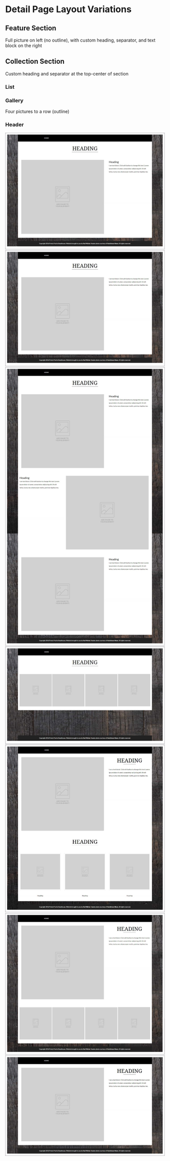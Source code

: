# Detail Page Layout Variations

## Feature Section

Full picture on left (no outline), with custom heading, separator, and text block on the right

## Collection Section

Custom heading and separator at the top-center of section

### List

### Gallery

Four pictures to a row (outline)

### Header

![](images/detail-page-layout-variations/detail-page-center-heading-feature-with-heading.jpg)
![](images/detail-page-layout-variations/detail-page-center-heading-feature.jpg)
![](images/detail-page-layout-variations/detail-page-center-heading-features-with-headings.jpg)
![](images/detail-page-layout-variations/detail-page-center-heading-gallery.jpg)
![](images/detail-page-layout-variations/detail-page-feature-with-feature-gallery.jpg)
![](images/detail-page-layout-variations/detail-page-feature-with-gallery.jpg)
![](images/detail-page-layout-variations/detail-page-feature.jpg)


